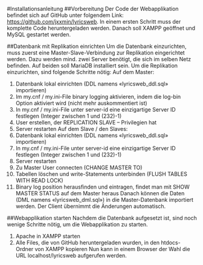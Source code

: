 #Installationsanleitung
##Vorbereitung
Der Code der Webapplikation befindet sich auf GitHub unter folgendem Link: https://github.com/jxxmin/lyricsweb. In einem ersten Schritt muss der komplette Code heruntergeladen werden. Danach soll XAMPP geöffnet und MySQL gestartet werden.

##Datenbank mit Replikation einrichten
Um die Datenbank einzurichten, muss zuerst eine Master-Slave-Verbindung zur Replikation eingerichtet werden. Dazu werden mind. zwei Server benötigt, die sich im selben Netz befinden. Auf beiden soll MariaDB installiert sein. Um die Replikation einzurichten, sind folgende Schritte nötig:
Auf dem Master:
1)	Datenbank lokal einrichten (DDL namens «lyricsweb_ddl.sql» importieren)
2)	Im my.cnf / my.ini-File binary logging aktivieren, indem die log-bin Option aktiviert wird (nicht mehr auskommentiert ist)
3)	In my.cnf / my.ini-File unter server-id eine einzigartige Server ID festlegen (Integer zwischen 1 und (232)-1)
4)	User erstellen, der REPLICATION SLAVE – Privilegien hat
5)	Server restarten
Auf dem Slave / den Slaves:
1)	Datenbank lokal einrichten (DDL namens «lyricsweb_ddl.sql» importieren)
2)	In my.cnf / my.ini-File unter server-id eine einzigartige Server ID festlegen (Integer zwischen 1 und (232)-1)
3)	Server restarten
4)	Zu Master User connecten (CHANGE MASTER TO)
5)	Tabellen löschen und write-Statements unterbinden (FLUSH TABLES WITH READ LOCK)
6)	Binary log position herausfinden und eintragen, findet man mit SHOW MASTER STATUS auf dem Master heraus
Danach können die Daten (DML namens «lyricsweb_dml.sql») in die Master-Datenbank importiert werden. Der Client übernimmt die Änderungen automatisch.

##Webapplikation starten
Nachdem die Datenbank aufgesetzt ist, sind noch wenige Schritte nötig, um die Webapplikation zu starten.
1)	Apache in XAMPP starten
2)	Alle Files, die von GitHub heruntergeladen wurden, in den htdocs-Ordner von XAMPP kopieren
Nun kann in einem Browser der Wahl die URL localhost/lyricsweb aufgerufen werden.
 

